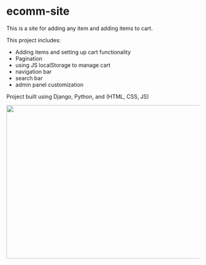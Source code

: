 # ecomm-site

This is a site for adding any item and adding items to cart. 

This project includes:
* Adding items and setting up cart functionality
* Pagination
* using JS localStorage to manage cart
* navigation bar
* search bar
* admin panel customization

Project built using Django, Python, and (HTML, CSS, JS)

<img src="https://github.com/yasmin-ahh/ecomm-site/assets/78480767/5c11bff2-6968-485d-b52d-32aa497357c5" height=400px width=700px>
